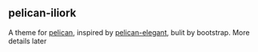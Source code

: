 pelican-iliork
--------------

A theme for [pelican][], inspired by [pelican-elegant][], bulit by bootstrap. More details later

[pelican]: https://github.com/getpelican/pelican
[pelican-elegant]: https://github.com/talha131/pelican-elegant
